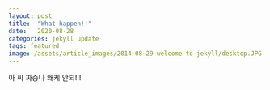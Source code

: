```yaml
---
layout: post
title:  "What happen!!"
date:   2020-08-28
categories: jekyll update
tags: featured
image: /assets/article_images/2014-08-29-welcome-to-jekyll/desktop.JPG
---
```

아 씨 짜증나 왜케 안되!!!
